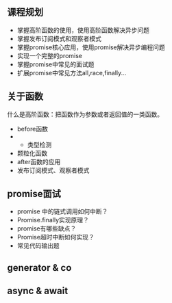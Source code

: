 ## 课程规划
- 掌握高阶函数的使用，使用高阶函数解决异步问题
- 掌握发布订阅模式和观察者模式
- 掌握promise核心应用，使用promise解决异步编程问题
- 实现一个完整的promise
- 掌握promise中常见的面试题
- 扩展promise中常见方法all,race,finally...

## 关于函数

什么是高阶函数：把函数作为参数或者返回值的一类函数。
- before函数
- - 类型检测
- 颗粒化函数
- after函数的应用
- 发布订阅模式、观察者模式

## promise面试
- promise 中的链式调用如何中断？
- Promise.finally实现原理？
- promise有哪些缺点？
- Promise超时中断如何实现？
- 常见代码输出题

## generator & co
## async & await
